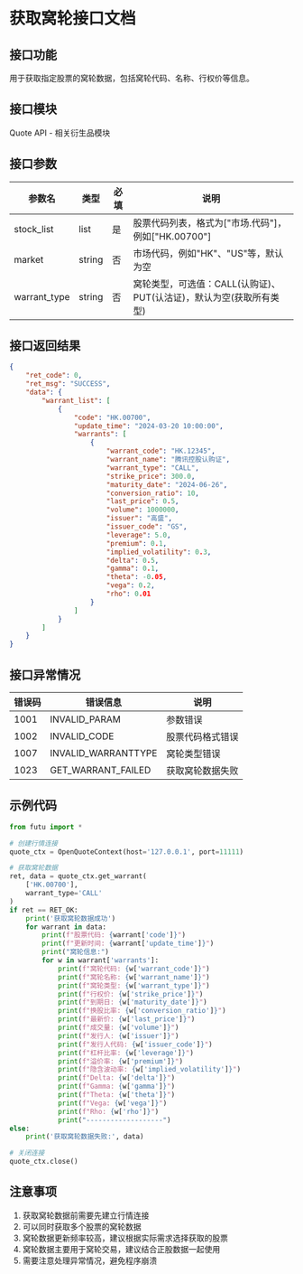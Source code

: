 # 获取窝轮接口文档

## 接口功能
用于获取指定股票的窝轮数据，包括窝轮代码、名称、行权价等信息。

## 接口模块
Quote API - 相关衍生品模块

## 接口参数
| 参数名 | 类型 | 必填 | 说明 |
|--------|------|------|------|
| stock_list | list | 是 | 股票代码列表，格式为["市场.代码"]，例如["HK.00700"] |
| market | string | 否 | 市场代码，例如"HK"、"US"等，默认为空 |
| warrant_type | string | 否 | 窝轮类型，可选值：CALL(认购证)、PUT(认沽证)，默认为空(获取所有类型) |

## 接口返回结果
```json
{
    "ret_code": 0,
    "ret_msg": "SUCCESS",
    "data": {
        "warrant_list": [
            {
                "code": "HK.00700",
                "update_time": "2024-03-20 10:00:00",
                "warrants": [
                    {
                        "warrant_code": "HK.12345",
                        "warrant_name": "腾讯控股认购证",
                        "warrant_type": "CALL",
                        "strike_price": 300.0,
                        "maturity_date": "2024-06-26",
                        "conversion_ratio": 10,
                        "last_price": 0.5,
                        "volume": 1000000,
                        "issuer": "高盛",
                        "issuer_code": "GS",
                        "leverage": 5.0,
                        "premium": 0.1,
                        "implied_volatility": 0.3,
                        "delta": 0.5,
                        "gamma": 0.1,
                        "theta": -0.05,
                        "vega": 0.2,
                        "rho": 0.01
                    }
                ]
            }
        ]
    }
}
```

## 接口异常情况
| 错误码 | 错误信息 | 说明 |
|--------|----------|------|
| 1001 | INVALID_PARAM | 参数错误 |
| 1002 | INVALID_CODE | 股票代码格式错误 |
| 1007 | INVALID_WARRANTTYPE | 窝轮类型错误 |
| 1023 | GET_WARRANT_FAILED | 获取窝轮数据失败 |

## 示例代码
```python
from futu import *

# 创建行情连接
quote_ctx = OpenQuoteContext(host='127.0.0.1', port=11111)

# 获取窝轮数据
ret, data = quote_ctx.get_warrant(
    ['HK.00700'],
    warrant_type='CALL'
)
if ret == RET_OK:
    print('获取窝轮数据成功')
    for warrant in data:
        print(f"股票代码: {warrant['code']}")
        print(f"更新时间: {warrant['update_time']}")
        print("窝轮信息:")
        for w in warrant['warrants']:
            print(f"窝轮代码: {w['warrant_code']}")
            print(f"窝轮名称: {w['warrant_name']}")
            print(f"窝轮类型: {w['warrant_type']}")
            print(f"行权价: {w['strike_price']}")
            print(f"到期日: {w['maturity_date']}")
            print(f"换股比率: {w['conversion_ratio']}")
            print(f"最新价: {w['last_price']}")
            print(f"成交量: {w['volume']}")
            print(f"发行人: {w['issuer']}")
            print(f"发行人代码: {w['issuer_code']}")
            print(f"杠杆比率: {w['leverage']}")
            print(f"溢价率: {w['premium']}")
            print(f"隐含波动率: {w['implied_volatility']}")
            print(f"Delta: {w['delta']}")
            print(f"Gamma: {w['gamma']}")
            print(f"Theta: {w['theta']}")
            print(f"Vega: {w['vega']}")
            print(f"Rho: {w['rho']}")
            print("-------------------")
else:
    print('获取窝轮数据失败:', data)

# 关闭连接
quote_ctx.close()
```

## 注意事项
1. 获取窝轮数据前需要先建立行情连接
2. 可以同时获取多个股票的窝轮数据
3. 窝轮数据更新频率较高，建议根据实际需求选择获取的股票
4. 窝轮数据主要用于窝轮交易，建议结合正股数据一起使用
5. 需要注意处理异常情况，避免程序崩溃 